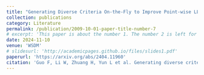 ```yaml
---
title: "Generating Diverse Criteria On-the-Fly to Improve Point-wise LLM Rankers"
collection: publications
category: Literature
permalink: /publication/2009-10-01-paper-title-number-7
# excerpt: 'This paper is about the number 1. The number 2 is left for future work.'
date: 2024-11-10
venue: 'WSDM'
# slidesurl: 'http://academicpages.github.io/files/slides1.pdf'
paperurl: 'https://arxiv.org/abs/2404.11960'
citation: 'Guo F, Li W, Zhuang H, Yun L et al. Generating diverse criteria on-the-fly to improve point-wise LLM rankers[J]. arXiv preprint arXiv:2404.11960, 2024.'
---
```


